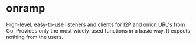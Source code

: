 onramp
======

High-level, easy-to-use listeners and clients for I2P and onion URL's from Go.
Provides only the most widely-used functions in a basic way. It expects nothing from the users.
